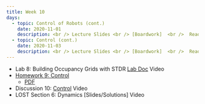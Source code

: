 ```yaml
---
title: Week 10
days:
  - topic: Control of Robots (cont.)
    date: 2020-11-01
    description: <br /> Lecture Slides <br /> [Boardwork]  <br />  Reading
  - topic: Control (cont.)
    date: 2020-11-03
    description: <br /> Lecture Slides <br /> [Boardwork]  <br />  Reading
---
```


- Lab 8: Building Occupancy Grids with STDR [Lab Doc](../assets/labs/lab8.pdf) Video
- [Homework 9: Control](../assets/hw/hw9.zip) 
  - [PDF](../assets/hw/hw9_assignment.pdf)
- Discussion 10: [Control](../assets/discussions/D10_Control.pdf) Video
- LOST Section 6: Dynamics [Slides/Solutions] Video



